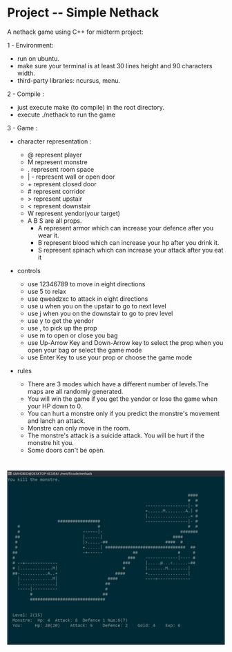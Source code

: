 # Project -- Simple Nethack
A nethack game using C++ for midterm project: 

1 - Environment:
   - run on ubuntu.
   - make sure your terminal is at least 30 lines height and 90 characters width.
   - third-party libraries: ncursus, menu.

2 - Compile :
   - just execute make (to compile) in the root directory.
   - execute ./nethack to run the game
  
3 - Game : 

- character representation :
  - @ represent player
  - M represent monstre
  - . represent room space
  - | - represent wall or open door
  - \+ represent closed door
  - \# represent corridor
  - \> represent upstair
  - < represent downstair
  - W represent yendor(your target)
  - A B S are all props. 
     - A represent armor which can increase your defence after you wear it.
     - B represent blood which can increase your hp after you drink it.
     - S represent spinach which can increase your attack after you eat it

- controls
    - use 12346789 to move in eight directions
    - use 5 to relax
    - use qweadzxc to attack in eight directions
    - use u when you on the upstair to go to next level
    - use j when you on the downstair to go to prev level
    - use y to get the yendor
    - use , to pick up the prop
    - use m to open or close you bag
    - use Up-Arrow Key and Down-Arrow key to select the prop when you open your bag or select the game mode
    - use Enter Key to use your prop or choose the game mode
  
- rules
    - There are 3 modes which have a different number of levels.The maps are all randomly generated.
    - You will win the game if you get the yendor or lose the game when your HP down to 0.
    - You can hurt a monstre only if you predict the monstre's movement and lanch an attack.
    - Monstre can only move in the room.
    - The monstre's attack is a suicide attack. You will be hurt if the monstre hit you.
    - Some doors can't be open.
#
![](https://raw.githubusercontent.com/GMHDBJD/nethack/master/screenshots/nethack.png)

